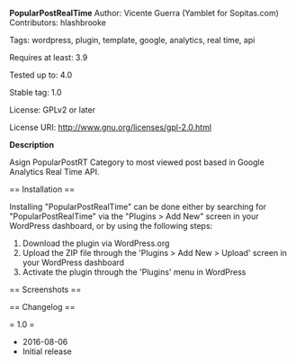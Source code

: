 **PopularPostRealTime**
Author: Vicente Guerra (Yamblet for Sopitas.com)
Contributors: hlashbrooke

Tags: wordpress, plugin, template, google, analytics, real time, api

Requires at least: 3.9

Tested up to: 4.0

Stable tag: 1.0

License: GPLv2 or later

License URI: http://www.gnu.org/licenses/gpl-2.0.html


**Description**

Asign PopularPostRT Category to most viewed post based in Google Analytics Real Time API.

== Installation ==

Installing "PopularPostRealTime" can be done either by searching for "PopularPostRealTime" via the "Plugins > Add New" screen in your WordPress dashboard, or by using the following steps:

1. Download the plugin via WordPress.org
1. Upload the ZIP file through the 'Plugins > Add New > Upload' screen in your WordPress dashboard
1. Activate the plugin through the 'Plugins' menu in WordPress

== Screenshots ==



== Changelog ==

= 1.0 =
* 2016-08-06
* Initial release
